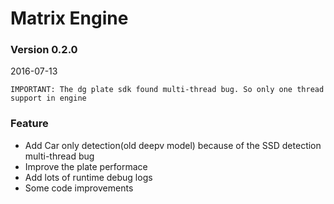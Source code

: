 # Matrix Engine
### Version 0.2.0
2016-07-13

```
IMPORTANT: The dg plate sdk found multi-thread bug. So only one thread support in engine
```

### Feature
- Add Car only detection(old deepv model) because of the SSD detection multi-thread bug
- Improve the plate performace
- Add lots of runtime debug logs
- Some code improvements



